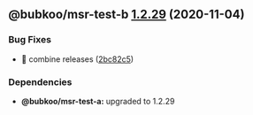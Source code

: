 ## @bubkoo/msr-test-b [1.2.29](https://github.com/bubkoo/monorepo-semantic-release/compare/@bubkoo/msr-test-b@1.2.28...@bubkoo/msr-test-b@1.2.29) (2020-11-04)


### Bug Fixes

* 🐛 combine releases ([2bc82c5](https://github.com/bubkoo/monorepo-semantic-release/commit/2bc82c521e5d2e08f31ec59acb3ef4e973bb5129))





### Dependencies

* **@bubkoo/msr-test-a:** upgraded to 1.2.29
